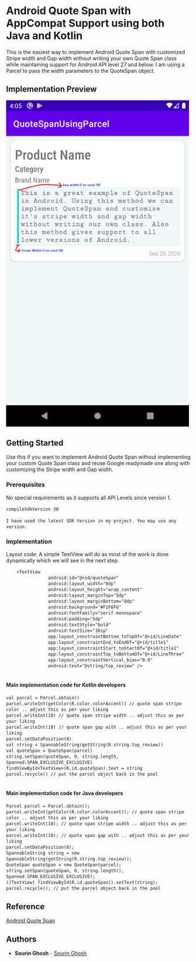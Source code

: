 # Android Quote Span with AppCompat Support using both Java and Kotlin
This is the easiest way to implement Android Quote Span with customized Stripe width and Gap width without writing your own Quote Span class while maintaining support for Android API level 27 and below. I am using a Parcel to pass the width parameters to the QuoteSpan object.

## Implementation Preview
<img src="images/quote_span_screen.png" width="500"/>

## Getting Started

Use this if you want to implement Android Quote Span without implementing your custom Quote Span class and reuse Google readymade one along with customizing the Stripe width and Gap width.

### Prerequisites

No special requirements as it supports all API Levels since version 1.

```
compileSdkVersion 30

I have used the latest SDK Version in my project. You may use any version.

```

### Implementation

Layout code:
A simple TextView will do as most of the work is done dynamically which we will see in the next step.

```
    <TextView
                android:id="@+id/quoteSpan"
                android:layout_width="0dp"
                android:layout_height="wrap_content"
                android:layout_marginTop="5dp"
                android:layout_marginBottom="8dp"
                android:background="#F1F6F6"
                android:fontFamily="serif-monospace"
                android:padding="5dp"
                android:textStyle="bold"
                android:textSize="16sp"
                app:layout_constraintBottom_toTopOf="@+id/LineDate"
                app:layout_constraintEnd_toEndOf="@+id/title1"
                app:layout_constraintStart_toStartOf="@+id/title1"
                app:layout_constraintTop_toBottomOf="@+id/LineThree"
                app:layout_constraintVertical_bias="0.0"
                android:text="@string/top_review" />
    
```

#### Main implementation code for Kotlin developers

```
val parcel = Parcel.obtain()
parcel.writeInt(getColor(R.color.colorAccent)) // quote span stripe color .. adjust this as per your liking
parcel.writeInt(10) // quote span stripe width .. adjust this as per your liking
parcel.writeInt(10) // quote span gap with .. adjust this as per your liking
parcel.setDataPosition(0)
val string = SpannableString(getString(R.string.top_review))
val quoteSpan = QuoteSpan(parcel)
string.setSpan(quoteSpan, 0, string.length, Spanned.SPAN_EXCLUSIVE_EXCLUSIVE)
findViewById<TextView>(R.id.quoteSpan).text = string
parcel.recycle() // put the parcel object back in the pool
            
```
#### Main implementation code for Java developers 

```
Parcel parcel = Parcel.obtain();
parcel.writeInt(getColor(R.color.colorAccent)); // quote span stripe color .. adjust this as per your liking
parcel.writeInt(10); // quote span stripe width .. adjust this as per your liking
parcel.writeInt(10); // quote span gap with .. adjust this as per your liking
parcel.setDataPosition(0);
SpannableString string = new SpannableString(getString(R.string.top_review));
QuoteSpan quoteSpan = new QuoteSpan(parcel);
string.setSpan(quoteSpan, 0, string.length(), Spanned.SPAN_EXCLUSIVE_EXCLUSIVE);
((TextView) findViewById(R.id.quoteSpan)).setText(string);
parcel.recycle(); // put the parcel object back in the pool

```
## Reference

[Android Quote Span](https://developer.android.com/reference/android/text/style/QuoteSpan)

## Authors

* **Sourin Ghosh** - [Sourin Ghosh](https://github.com/sourin00)
